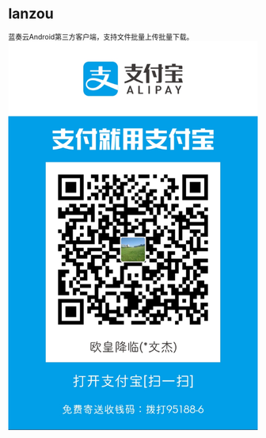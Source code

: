 # lanzou
蓝奏云Android第三方客户端，支持文件批量上传批量下载。
![fd](https://github.com/kulya91/lanzou/blob/master/%E4%BA%8C%E7%BB%B4%E7%A0%81/%E6%94%AF%E4%BB%98%E5%AE%9D.jpg)

